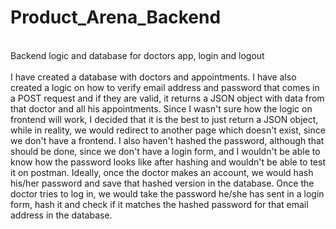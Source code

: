 # Product_Arena_Backend
<br>
Backend logic and database for doctors app, login and logout
<br>
<br>
I have created a database with doctors and appointments. I have also created a logic on how to verify email address and password that comes in a POST request and
if they are valid, it returns a JSON object with data from that doctor and all his appointments. Since I wasn't sure how the logic on frontend will work, I
decided that it is the best to just return a JSON object, while in reality, we would redirect to another page which doesn't exist, since we don't have a frontend.
I also haven't hashed the password, although that should be done, since we don't have a login form, and I wouldn't be able to know how the password looks like after
hashing and wouldn't be able to test it on postman. Ideally, once the doctor makes an account, we would hash his/her password and save that hashed version in the
database. Once the doctor tries to log in, we would take the password he/she has sent in a login form, hash it and check if it matches the hashed password for that 
email address in the database.
